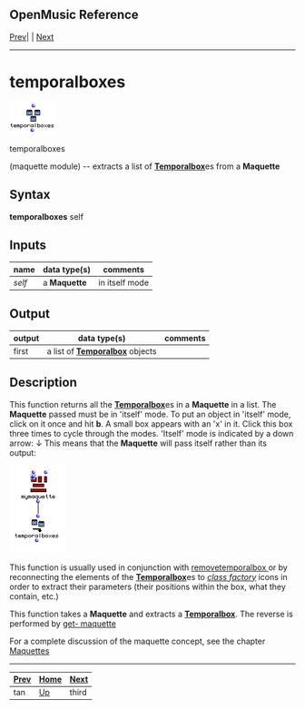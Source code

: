 OpenMusic Reference  
---  
[Prev](tan)| | [Next](third)  
  
* * *

# temporalboxes

![](figures/functions/maquette/temporalboxes.png)

  
  
temporalboxes  
  
(maquette module) \-- extracts a list of [**Temporalbox**](temporalbox)es
from a **Maquette**  

## Syntax

 **temporalboxes**   self  

## Inputs

name| data type(s)| comments  
---|---|---  
 _self_ |  a **Maquette**|  in   itself   mode  
  
## Output

output| data type(s)| comments  
---|---|---  
first| a list of [**Temporalbox**](temporalbox) objects|  
  
## Description

This function returns all the [**Temporalbox**](temporalbox)es in a
**Maquette** in a list. The **Maquette** passed must be in 'itself' mode. To
put an object in 'itself' mode, click on it once and hit **b**. A small box
appears with an 'x' in it. Click this box three times to cycle through the
modes. 'Itself' mode is indicated by a down arrow: ↓ This means that the
**Maquette** will pass itself rather than its output:

![](figures/functions/maquette/temporalboxesEX1.png)

This function is usually used in conjunction with
[ removetemporalbox ](removetemporalbox) or by reconnecting the elements
of the [**Temporalbox**](temporalbox)es to [_class
factory_](glossary#FACTORY) icons in order to extract their parameters
(their positions within the box, what they contain, etc.)

This function takes a **Maquette** and extracts a
[**Temporalbox**](temporalbox). The reverse is performed by [ get-
maquette ](get-maquette)

For a complete discussion of the maquette concept, see the chapter
[Maquettes](concepts.maquettes)

* * *

[Prev](tan)| [Home](index)| [Next](third)  
---|---|---  
tan| [Up](funcref.main)| third

